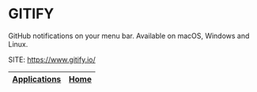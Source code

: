 # GITIFY

 GitHub notifications on your menu bar. Available on macOS, 
 Windows and Linux.

 SITE: https://www.gitify.io/

 | [Applications](https://portable-linux-apps.github.io/apps.html) | [Home](https://portable-linux-apps.github.io)
 | --- | --- |
